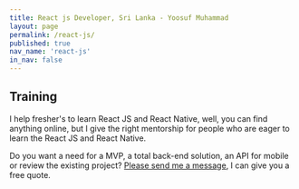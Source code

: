```yaml
---
title: React js Developer, Sri Lanka - Yoosuf Muhammad
layout: page
permalink: /react-js/
published: true
nav_name: 'react-js'
in_nav: false
---
```



## Training

I help fresher's to learn React JS and React Native, well, you can find anything online, but I give the right mentorship for people who are eager to learn the React JS and React Native.

 Do you want a need for a MVP, a total back-end solution, an API  for mobile or review the existing project?  [Please send me a message](/contact/?utm_source=yoosuf.me&utm_medium=ror&utm_campaign=consultancy), I can give you a free quote.
